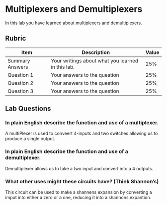 # Multiplexers and Demultiplexers

In this lab you have learned about multiplexers and demultiplexers.

## Rubric

| Item | Description | Value |
| ---- | ----------- | ----- |
| Summary Answers | Your writings about what you learned in this lab. | 25% |
| Question 1 | Your answers to the question | 25% |
| Question 2 | Your answers to the question | 25% |
| Question 3 | Your answers to the question | 25% |

## Lab Questions

### In plain English describe the function and use of a multiplexer.

A multiPlexer is used to conveert 4-inputs and two switches allowing us to produce a single output. 

### In plain English describe the function and use of a demultiplexer.

Demultiplexer allows us to take a two input and convert into a 4 outputs.

### What other uses might these circuits have? (Think Shannon’s)

This circuit can be used to make a shannens expansion by converting a imput into either a zero or a one, reducing it into a shannons expantion.

